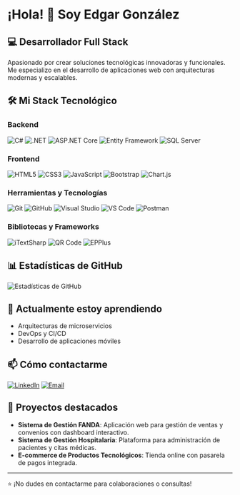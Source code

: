 # ¡Hola! 👋 Soy Edgar González

## 💻 Desarrollador Full Stack

Apasionado por crear soluciones tecnológicas innovadoras y funcionales. Me especializo en el desarrollo de aplicaciones web con arquitecturas modernas y escalables.

## 🛠️ Mi Stack Tecnológico

### Backend
![C#](https://img.shields.io/badge/C%23-%23239120.svg?style=for-the-badge&logo=c-sharp&logoColor=white)
![.NET](https://img.shields.io/badge/.NET-5C2D91?style=for-the-badge&logo=.net&logoColor=white)
![ASP.NET Core](https://img.shields.io/badge/ASP.NET%20Core-%23512BD4.svg?style=for-the-badge&logo=dotnet&logoColor=white)
![Entity Framework](https://img.shields.io/badge/Entity%20Framework-%230072C6.svg?style=for-the-badge&logo=dotnet&logoColor=white)
![SQL Server](https://img.shields.io/badge/SQL%20Server-CC2927?style=for-the-badge&logo=microsoft-sql-server&logoColor=white)

### Frontend
![HTML5](https://img.shields.io/badge/HTML5-%23E34F26.svg?style=for-the-badge&logo=html5&logoColor=white)
![CSS3](https://img.shields.io/badge/CSS3-%231572B6.svg?style=for-the-badge&logo=css3&logoColor=white)
![JavaScript](https://img.shields.io/badge/JavaScript-%23F7DF1E.svg?style=for-the-badge&logo=javascript&logoColor=black)
![Bootstrap](https://img.shields.io/badge/Bootstrap-%237952B3.svg?style=for-the-badge&logo=bootstrap&logoColor=white)
![Chart.js](https://img.shields.io/badge/Chart.js-%23FF6384.svg?style=for-the-badge&logo=chart-dot-js&logoColor=white)

### Herramientas y Tecnologías
![Git](https://img.shields.io/badge/Git-%23F05033.svg?style=for-the-badge&logo=git&logoColor=white)
![GitHub](https://img.shields.io/badge/GitHub-%23121011.svg?style=for-the-badge&logo=github&logoColor=white)
![Visual Studio](https://img.shields.io/badge/Visual%20Studio-5C2D91.svg?style=for-the-badge&logo=visual-studio&logoColor=white)
![VS Code](https://img.shields.io/badge/VS%20Code-007ACC?style=for-the-badge&logo=visual-studio-code&logoColor=white)
![Postman](https://img.shields.io/badge/Postman-FF6C37?style=for-the-badge&logo=postman&logoColor=white)

### Bibliotecas y Frameworks
![iTextSharp](https://img.shields.io/badge/iTextSharp-%23000000.svg?style=for-the-badge&logoColor=white)
![QR Code](https://img.shields.io/badge/QR%20Code-000000?style=for-the-badge&logo=qrcode&logoColor=white)
![EPPlus](https://img.shields.io/badge/EPPlus-217346?style=for-the-badge&logo=microsoft-excel&logoColor=white)

## 📊 Estadísticas de GitHub
![Estadísticas de GitHub](https://github-readme-stats.vercel.app/api?username=edgargonzalezapata&show_icons=true&theme=radical)

## 🌱 Actualmente estoy aprendiendo
- Arquitecturas de microservicios
- DevOps y CI/CD
- Desarrollo de aplicaciones móviles

## 📫 Cómo contactarme
[![LinkedIn](https://img.shields.io/badge/LinkedIn-%230077B5.svg?style=for-the-badge&logo=linkedin&logoColor=white)](https://www.linkedin.com/in/edgar-gonzalez-apata/)
[![Email](https://img.shields.io/badge/Email-D14836?style=for-the-badge&logo=gmail&logoColor=white)](mailto:edgargonzalezapata@gmail.com)

## 💼 Proyectos destacados
- **Sistema de Gestión FANDA**: Aplicación web para gestión de ventas y convenios con dashboard interactivo.
- **Sistema de Gestión Hospitalaria**: Plataforma para administración de pacientes y citas médicas.
- **E-commerce de Productos Tecnológicos**: Tienda online con pasarela de pagos integrada.

---
⭐️ ¡No dudes en contactarme para colaboraciones o consultas!
